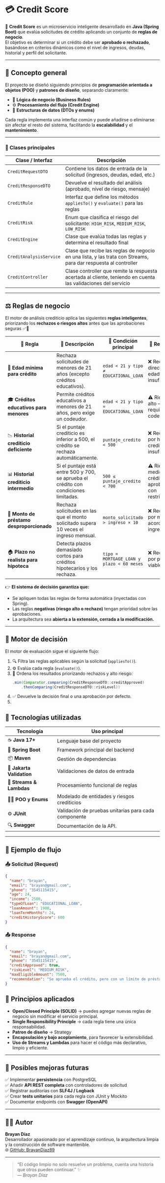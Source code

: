# 💳 Credit Score

🚀 **Credit Score** es un microservicio inteligente desarrollado en **Java (Spring Boot)** que evalúa solicitudes de crédito aplicando un conjunto de **reglas de negocio**.  
El objetivo es determinar si un crédito debe ser **aprobado o rechazado**, basándose en criterios dinámicos como el nivel de ingresos, deudas, historial y perfil del solicitante.

---

## 🧠 Concepto general

El proyecto se diseñó siguiendo principios de **programación orientada a objetos (POO)** y **patrones de diseño**, separando claramente:

- 🧩 **Lógica de negocio (Business Rules)**  
- ⚙️ **Procesamiento del flujo (Credit Engine)**  
- 🧾 **Estructuras de datos (DTOs y enums)**  

Cada regla implementa una interfaz común y puede añadirse o eliminarse sin afectar el resto del sistema, facilitando la **escalabilidad** y el **mantenimiento**.

---


### 📘 Clases principales

| Clase / Interfaz | Descripción |
|------------------|-------------|
| `CreditRequestDTO` | Contiene los datos de entrada de la solicitud (ingresos, deudas, edad, etc.) |
| `CreditResponseDTO` | Devuelve el resultado del análisis (aprobado, nivel de riesgo, mensaje) |
| `CreditRule` | Interfaz que define los métodos `appliesTo()` y `evaluate()` para las reglas |
| `CreditRisk` | Enum que clasifica el riesgo del solicitante: `HIGH_RISK`, `MEDIUM_RISK`, `LOW_RISK` |
| `CreditEngine` | Clase que evalúa todas las reglas y determina el resultado final |
| `CreditAnalysisService` | Clase que recibe las reglas de negocio en una lista, y las trata con Streams, para dar respuesta al controller |
| `CreditController` | Clase controller que remite la respuesta acertada al cliente, teniendo en cuenta las validaciones del servicio |

---

## ⚖️ Reglas de negocio

El motor de análisis crediticio aplica las siguientes **reglas inteligentes**, priorizando los **rechazos o riesgos altos** antes que las aprobaciones seguras ✅🚫  

| 🧩 Regla | 🧠 Descripción | 🎯 Condición principal | 🧾 Resultado |
|-----------|----------------|------------------------|--------------|
| 🧓 **Edad mínima para crédito** | Rechaza solicitudes de menores de 21 años (excepto créditos educativos). | `edad < 21 y tipo ≠ EDUCATIONAL_LOAN` | ❌ Rechazo directo por edad insuficiente. |
| 🎓 **Créditos educativos para menores** | Permite créditos educativos a menores de 21 años, pero exige un codeudor. | `edad < 21 y tipo = EDUCATIONAL_LOAN` | ⚠️ Riesgo alto — requiere codeudor. |
| 📉 **Historial crediticio deficiente** | Si el puntaje crediticio es inferior a 500, el crédito se rechaza automáticamente. | `puntaje_credito < 500` | ❌ Rechazo por historial crediticio insuficiente. |
| 📊 **Historial crediticio intermedio** | Si el puntaje está entre 500 y 700, se aprueba el crédito con condiciones limitadas. | `500 ≤ puntaje_credito < 700` | ⚠️ Riesgo medio — crédito aprobado con restricciones. |
| 💸 **Monto de préstamo desproporcionado** | Rechaza solicitudes en las que el monto solicitado supera 10 veces el ingreso mensual. | `monto_solicitado > ingreso × 10` | ❌ Rechazo por monto no acorde al ingreso. |
| 🏠 **Plazo no realista para hipoteca** | Detecta plazos demasiado cortos para créditos hipotecarios y los rechaza. | `tipo = MORTGAGE_LOAN y plazo < 60 meses` | ❌ Rechazo por plazo no viable. |

👉 **El sistema de decisión garantiza que:**  
- Se apliquen todas las reglas de forma automática (inyectadas con Spring).  
- Las reglas **negativas (riesgo alto o rechazo)** tengan prioridad sobre las aprobaciones.  
- La arquitectura sea **abierta a la extensión, cerrada a la modificación.**

---

## 🧮 Motor de decisión

El motor de evaluación sigue el siguiente flujo:

1. 🔍 Filtra las reglas aplicables según la solicitud (`appliesTo()`).
2. ⚙️ Evalúa cada regla (`evaluate()`).
3. 🧩 Ordena los resultados priorizando rechazos y alto riesgo:
   ```java
   .min(Comparator.comparing(CreditResponseDTO::creditApproved)
       .thenComparing(CreditResponseDTO::riskLevel))
4. ✅​ Devuelve la decisión final o una aprobación por defecto.
5. 
## 🧰 Tecnologías utilizadas

| Tecnología | Uso principal |
|-------------|----------------|
| ☕ **Java 17+** | Lenguaje base del proyecto |
| 🌱 **Spring Boot** | Framework principal del backend |
| 📦 **Maven** | Gestión de dependencias |
| 🧩 **Jakarta Validation** | Validaciones de datos de entrada |
| 🧮 **Streams & Lambdas** | Procesamiento funcional de reglas |
| 🧑‍💻 **POO y Enums** | Modelado de entidades y riesgos crediticios |
| ⚙️ **JUnit** | Validación de pruebas unitarias para cada componente |
| 🔍 **Swagger** | Documentación de la API. |

---

## 🧠 Ejemplo de flujo

### 📤 **Solicitud (Request)**

```json
{
  "name": "brayan",
  "email": "brayan@gmail.com",
  "phone": "3545115415",
  "age": 24,
  "income": 2500,
  "typeOfLoan": "EDUCATIONAL_LOAN",
  "loanAmount": 1900,
  "loanTermMonths": 24,
  "creditHistoryScore": 600
}

```

### 📤 **Response**

```json
{
  "name": "brayan",
  "email": "brayan@gmail.com",
  "phone": "3545115415",
  "creditApproved": true,
  "riskLevel": "MEDIUM_RISK",
  "maxEligibleAmount": 7500,
  "recomendation": "Se aprueba el crédito, pero con un límite de préstamo reducido."
}

```

## 🧩 Principios aplicados

- **Open/Closed Principle (SOLID)** → puedes agregar nuevas reglas de negocio sin modificar el servicio principal.  
- **Single Responsibility Principle** → cada regla tiene una única responsabilidad.
- **Patron de diseño** → Strategy
- **Encapsulación y bajo acoplamiento**, para favorecer la extensibilidad.  
- **Uso de Streams y Lambdas** para hacer el código más declarativo, limpio y eficiente.

---

## 🌟 Posibles mejoras futuras

✅ Implementar **persistencia** con PostgreSQL  
✅ Añadir **API REST completa** con controladores de solicitud  
✅ Registrar auditorías con **SLF4J / Logback**  
✅ Crear **tests unitarios** para cada regla con JUnit y Mockito  
✅ Documentar endpoints con **Swagger (OpenAPI)**  

---

## 👨‍💻 Autor

**Brayan Díaz**  
Desarrollador apasionado por el aprendizaje continuo, la arquitectura limpia y la construcción de software mantenible.  
🌐 [GitHub: BrayanDiaz89](https://github.com/BrayanDiaz89)

---

> “El código limpio no solo resuelve un problema, cuenta una historia que otros pueden continuar.” ✨  
> — *Brayan Díaz*



